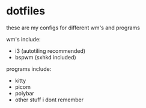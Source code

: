 # dotfiles
these are my configs for different wm's and programs

wm's include:
- i3 (autotiling recommended)
- bspwm (sxhkd included)

programs include:
- kitty
- picom
- polybar
- other stuff i dont remember
